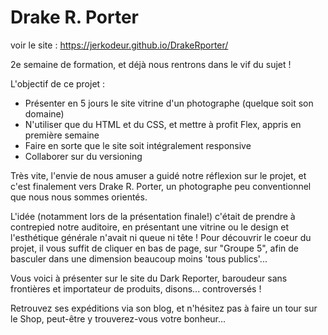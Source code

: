 # Drake R. Porter
voir le site : https://jerkodeur.github.io/DrakeRporter/

2e semaine de formation, et déjà nous rentrons dans le vif du sujet !

L'objectif de ce projet :
- Présenter en 5 jours le site vitrine d'un photographe (quelque soit son domaine)
- N'utiliser que du HTML et du CSS, et mettre à profit Flex, appris en première semaine
- Faire en sorte que le site soit intégralement responsive
- Collaborer sur du versioning

Très vite, l'envie de nous amuser a guidé notre réflexion sur le projet, et c'est finalement vers Drake R. Porter, un photographe peu conventionnel que nous nous sommes orientés.

L'idée (notamment lors de la présentation finale!) c'était de prendre à contrepied notre auditoire, en présentant une vitrine ou le design et l'esthétique générale n'avait ni queue ni tête !
Pour découvrir le coeur du projet, il vous suffit de cliquer en bas de page, sur "Groupe 5", afin de basculer dans une dimension beaucoup moins 'tous publics'...

Vous voici à présenter sur le site du Dark Reporter, baroudeur sans frontières et importateur de produits, disons... controversés !

Retrouvez ses expéditions via son blog, et n'hésitez pas à faire un tour sur le Shop, peut-être y trouverez-vous votre bonheur...
